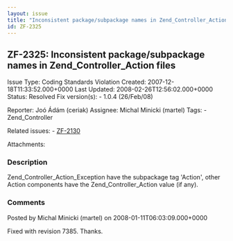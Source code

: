 ```yaml
---
layout: issue
title: "Inconsistent package/subpackage names in Zend_Controller_Action files"
id: ZF-2325
---
```


ZF-2325: Inconsistent package/subpackage names in Zend\_Controller\_Action files
--------------------------------------------------------------------------------

 Issue Type: Coding Standards Violation Created: 2007-12-18T11:33:52.000+0000 Last Updated: 2008-02-26T12:56:02.000+0000 Status: Resolved Fix version(s): - 1.0.4 (26/Feb/08)
 
 Reporter:  Joó Ádám (ceriak)  Assignee:  Michal Minicki (martel)  Tags: - Zend\_Controller
 
 Related issues: - [ZF-2130](/issues/browse/ZF-2130)
 
 Attachments: 
### Description

Zend\_Controller\_Action\_Exception have the subpackage tag 'Action', other Action components have the Zend\_Controller\_Action value (if any).

 

 

### Comments

Posted by Michal Minicki (martel) on 2008-01-11T06:03:09.000+0000

Fixed with revision 7385. Thanks.

 

 